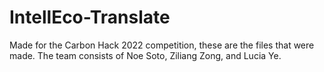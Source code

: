# IntellEco-Translate
Made for the Carbon Hack 2022 competition, these are the files that were made. The team consists of Noe Soto, Ziliang Zong, and Lucia Ye.
